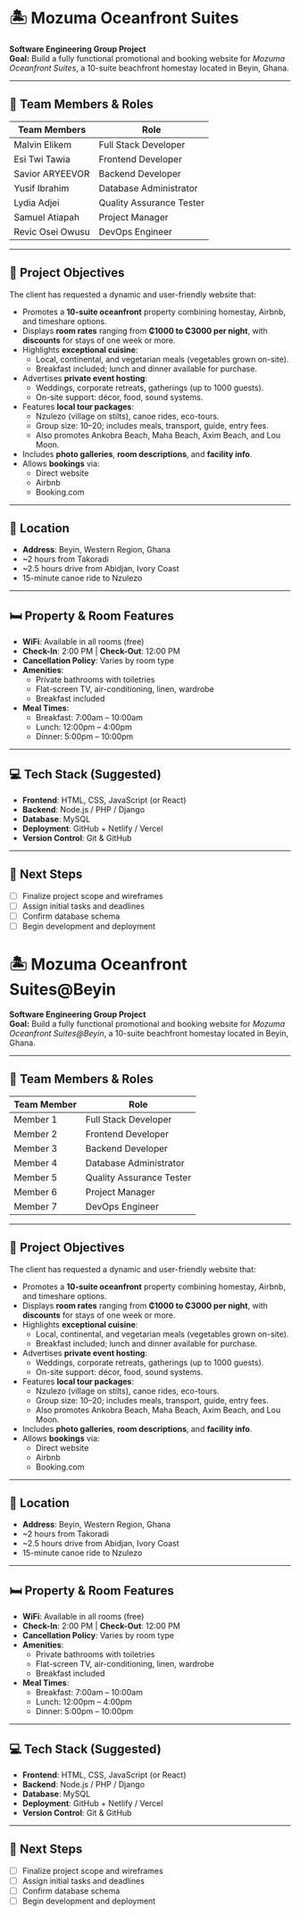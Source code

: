 # 🏝️ Mozuma Oceanfront Suites

**Software Engineering Group Project**  
**Goal:** Build a fully functional promotional and booking website for *Mozuma Oceanfront Suites*, a 10-suite beachfront homestay located in Beyin, Ghana.

---

## 👥 Team Members & Roles

|Team Members      | Role                    |
|------------------|-------------------------|
| Malvin Elikem    | Full Stack Developer    |
| Esi Twi Tawia    | Frontend Developer      |
| Savior ARYEEVOR  | Backend Developer       |
| Yusif Ibrahim    | Database Administrator  |
| Lydia Adjei      | Quality Assurance Tester|
| Samuel Atiapah   | Project Manager         |
| Revic Osei Owusu | DevOps Engineer         |

---

## 🎯 Project Objectives

The client has requested a dynamic and user-friendly website that:

- Promotes a **10-suite oceanfront** property combining homestay, Airbnb, and timeshare options.
- Displays **room rates** ranging from **₵1000 to ₵3000 per night**, with **discounts** for stays of one week or more.
- Highlights **exceptional cuisine**:
  - Local, continental, and vegetarian meals (vegetables grown on-site).
  - Breakfast included; lunch and dinner available for purchase.
- Advertises **private event hosting**:
  - Weddings, corporate retreats, gatherings (up to 1000 guests).
  - On-site support: décor, food, sound systems.
- Features **local tour packages**:
  - Nzulezo (village on stilts), canoe rides, eco-tours.
  - Group size: 10–20; includes meals, transport, guide, entry fees.
  - Also promotes Ankobra Beach, Maha Beach, Axim Beach, and Lou Moon.
- Includes **photo galleries**, **room descriptions**, and **facility info**.
- Allows **bookings** via:
  - Direct website
  - Airbnb
  - Booking.com

---

## 📍 Location

- **Address**: Beyin, Western Region, Ghana  
- ~2 hours from Takoradi  
- ~2.5 hours drive from Abidjan, Ivory Coast  
- 15-minute canoe ride to Nzulezo

---

## 🛏️ Property & Room Features

- **WiFi**: Available in all rooms (free)
- **Check-In**: 2:00 PM | **Check-Out**: 12:00 PM
- **Cancellation Policy**: Varies by room type
- **Amenities**:
  - Private bathrooms with toiletries
  - Flat-screen TV, air-conditioning, linen, wardrobe
  - Breakfast included
- **Meal Times**:
  - Breakfast: 7:00am – 10:00am
  - Lunch: 12:00pm – 4:00pm
  - Dinner: 5:00pm – 10:00pm

---

## 💻 Tech Stack (Suggested)

- **Frontend**: HTML, CSS, JavaScript (or React)
- **Backend**: Node.js / PHP / Django
- **Database**: MySQL
- **Deployment**: GitHub + Netlify / Vercel
- **Version Control**: Git & GitHub

---

## 📌 Next Steps

- [ ] Finalize project scope and wireframes
- [ ] Assign initial tasks and deadlines
- [ ] Confirm database schema
- [ ] Begin development and deployment
# 🏝️ Mozuma Oceanfront Suites@Beyin

**Software Engineering Group Project**  
**Goal:** Build a fully functional promotional and booking website for *Mozuma Oceanfront Suites@Beyin*, a 10-suite beachfront homestay located in Beyin, Ghana.

---

## 👥 Team Members & Roles

| Team Member | Role                     |
|-------------|--------------------------|
| Member 1    | Full Stack Developer     |
| Member 2    | Frontend Developer       |
| Member 3    | Backend Developer        |
| Member 4    | Database Administrator   |
| Member 5    | Quality Assurance Tester |
| Member 6    | Project Manager          |
| Member 7    | DevOps Engineer          |

---

## 🎯 Project Objectives

The client has requested a dynamic and user-friendly website that:

- Promotes a **10-suite oceanfront** property combining homestay, Airbnb, and timeshare options.
- Displays **room rates** ranging from **₵1000 to ₵3000 per night**, with **discounts** for stays of one week or more.
- Highlights **exceptional cuisine**:
  - Local, continental, and vegetarian meals (vegetables grown on-site).
  - Breakfast included; lunch and dinner available for purchase.
- Advertises **private event hosting**:
  - Weddings, corporate retreats, gatherings (up to 1000 guests).
  - On-site support: décor, food, sound systems.
- Features **local tour packages**:
  - Nzulezo (village on stilts), canoe rides, eco-tours.
  - Group size: 10–20; includes meals, transport, guide, entry fees.
  - Also promotes Ankobra Beach, Maha Beach, Axim Beach, and Lou Moon.
- Includes **photo galleries**, **room descriptions**, and **facility info**.
- Allows **bookings** via:
  - Direct website
  - Airbnb
  - Booking.com

---

## 📍 Location

- **Address**: Beyin, Western Region, Ghana  
- ~2 hours from Takoradi  
- ~2.5 hours drive from Abidjan, Ivory Coast  
- 15-minute canoe ride to Nzulezo

---

## 🛏️ Property & Room Features

- **WiFi**: Available in all rooms (free)
- **Check-In**: 2:00 PM | **Check-Out**: 12:00 PM
- **Cancellation Policy**: Varies by room type
- **Amenities**:
  - Private bathrooms with toiletries
  - Flat-screen TV, air-conditioning, linen, wardrobe
  - Breakfast included
- **Meal Times**:
  - Breakfast: 7:00am – 10:00am
  - Lunch: 12:00pm – 4:00pm
  - Dinner: 5:00pm – 10:00pm

---

## 💻 Tech Stack (Suggested)

- **Frontend**: HTML, CSS, JavaScript (or React)
- **Backend**: Node.js / PHP / Django
- **Database**: MySQL
- **Deployment**: GitHub + Netlify / Vercel
- **Version Control**: Git & GitHub

---

## 📌 Next Steps

- [ ] Finalize project scope and wireframes
- [ ] Assign initial tasks and deadlines
- [ ] Confirm database schema
- [ ] Begin development and deployment
